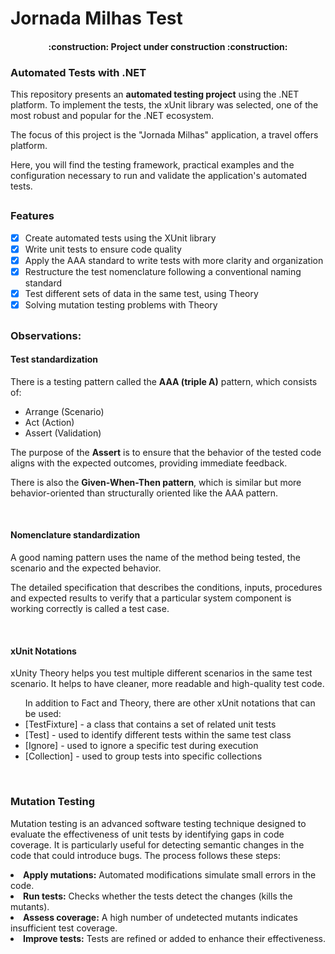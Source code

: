 # Jornada Milhas Test

<h4 align="center"> 
    :construction:  Project under construction  :construction:
</h4>

### Automated Tests with .NET
<p>This repository presents an <b>automated testing project</b> using the .NET platform. To implement the tests, the xUnit library was selected, one of the most robust and popular for the .NET ecosystem.</p>
<p>The focus of this project is the "Jornada Milhas" application, a travel offers platform.</p>
<p>Here, you will find the testing framework, practical examples and the configuration necessary to run and validate the application's automated tests.</p>

##
### Features
- [x] Create automated tests using the XUnit library
- [x] Write unit tests to ensure code quality
- [x] Apply the AAA standard to write tests with more clarity and organization
- [x] Restructure the test nomenclature following a conventional naming standard
- [x] Test different sets of data in the same test, using Theory
- [x] Solving mutation testing problems with Theory

##
### Observations:

#### Test standardization
<p>There is a testing pattern called the <b>AAA (triple A)</b> pattern, which consists of:</p>
<ul>
<li>Arrange (Scenario)</li>
<li>Act (Action)</li>
<li>Assert (Validation)</li>
</ul>
<p>The purpose of the <b>Assert</b> is to ensure that the behavior of the tested code aligns with the expected outcomes, providing immediate feedback.</p>
<p>There is also the <b>Given-When-Then pattern</b>, which is similar but more behavior-oriented than structurally oriented like the AAA pattern.</p>
<br>

#### Nomenclature standardization
<p>A good naming pattern uses the name of the method being tested, the scenario and the expected behavior.</p>
<p>The detailed specification that describes the conditions, inputs, procedures and expected results to verify that a particular system component is working correctly is called a test case.</p>
<br>

#### xUnit Notations
<p>xUnity Theory helps you test multiple different scenarios in the same test scenario. It helps to have cleaner, more readable and high-quality test code.</p>
<ul>In addition to Fact and Theory, there are other xUnit notations that can be used:
<li>[TestFixture] - a class that contains a set of related unit tests</li>
<li>[Test] - used to identify different tests within the same test class</li>
<li>[Ignore] - used to ignore a specific test during execution</li>
<li>[Collection] - used to group tests into specific collections</li>
</ul><br>

### Mutation Testing
<p>Mutation testing is an advanced software testing technique designed to evaluate the effectiveness of unit tests by identifying gaps in code coverage. It is particularly useful for detecting semantic changes in the code that could introduce bugs. The process follows these steps:</p>
<li><b>Apply mutations:</b> Automated modifications simulate small errors in the code.</li>
<li><b>Run tests:</b> Checks whether the tests detect the changes (kills the mutants).</li>
<li><b>Assess coverage:</b> A high number of undetected mutants indicates insufficient test coverage.</li>
<li><b>Improve tests:</b> Tests are refined or added to enhance their effectiveness.</li>
